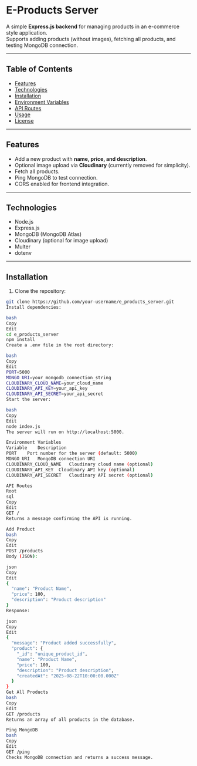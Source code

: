 # E-Products Server

A simple **Express.js backend** for managing products in an e-commerce style application.  
Supports adding products (without images), fetching all products, and testing MongoDB connection.  

---

## Table of Contents

- [Features](#features)  
- [Technologies](#technologies)  
- [Installation](#installation)  
- [Environment Variables](#environment-variables)  
- [API Routes](#api-routes)  
- [Usage](#usage)  
- [License](#license)  

---

## Features

- Add a new product with **name, price, and description**.  
- Optional image upload via **Cloudinary** (currently removed for simplicity).  
- Fetch all products.  
- Ping MongoDB to test connection.  
- CORS enabled for frontend integration.  

---

## Technologies

- Node.js  
- Express.js  
- MongoDB (MongoDB Atlas)  
- Cloudinary (optional for image upload)  
- Multer  
- dotenv  

---

## Installation

1. Clone the repository:

```bash
git clone https://github.com/your-username/e_products_server.git
Install dependencies:

bash
Copy
Edit
cd e_products_server
npm install
Create a .env file in the root directory:

bash
Copy
Edit
PORT=5000
MONGO_URI=your_mongodb_connection_string
CLOUDINARY_CLOUD_NAME=your_cloud_name
CLOUDINARY_API_KEY=your_api_key
CLOUDINARY_API_SECRET=your_api_secret
Start the server:

bash
Copy
Edit
node index.js
The server will run on http://localhost:5000.

Environment Variables
Variable	Description
PORT	Port number for the server (default: 5000)
MONGO_URI	MongoDB connection URI
CLOUDINARY_CLOUD_NAME	Cloudinary cloud name (optional)
CLOUDINARY_API_KEY	Cloudinary API key (optional)
CLOUDINARY_API_SECRET	Cloudinary API secret (optional)

API Routes
Root
sql
Copy
Edit
GET /
Returns a message confirming the API is running.

Add Product
bash
Copy
Edit
POST /products
Body (JSON):

json
Copy
Edit
{
  "name": "Product Name",
  "price": 100,
  "description": "Product description"
}
Response:

json
Copy
Edit
{
  "message": "Product added successfully",
  "product": {
    "_id": "unique_product_id",
    "name": "Product Name",
    "price": 100,
    "description": "Product description",
    "createdAt": "2025-08-22T10:00:00.000Z"
  }
}
Get All Products
bash
Copy
Edit
GET /products
Returns an array of all products in the database.

Ping MongoDB
bash
Copy
Edit
GET /ping
Checks MongoDB connection and returns a success message.
